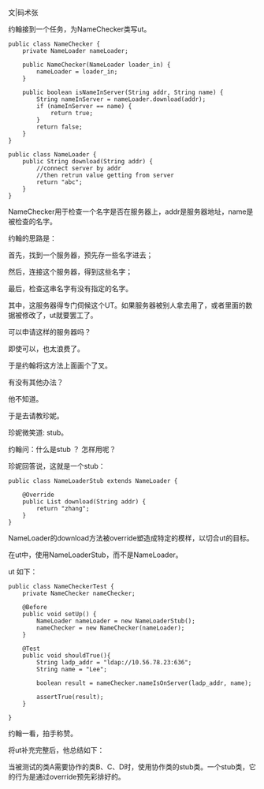 文|码术张

约翰接到一个任务，为NameChecker类写ut。

```
public class NameChecker {
    private NameLoader nameLoader;

    public NameChecker(NameLoader loader_in) {
        nameLoader = loader_in;
    }

    public boolean isNameInServer(String addr, String name) {
        String nameInServer = nameLoader.download(addr);
        if (nameInServer == name) {
            return true;
        }
        return false;
    }
}
```

```
public class NameLoader {
    public String download(String addr) {
        //connect server by addr
        //then retrun value getting from server
        return "abc";
    }
}
```



NameChecker用于检查一个名字是否在服务器上，addr是服务器地址，name是被检查的名字。

约翰的思路是：

首先，找到一个服务器，预先存一些名字进去；

然后，连接这个服务器，得到这些名字；

最后，检查这串名字有没有指定的名字。

其中，这服务器得专门伺候这个UT。如果服务器被别人拿去用了，或者里面的数据被修改了，ut就要罢工了。

可以申请这样的服务器吗？

即使可以，也太浪费了。

于是约翰将这方法上面画个了叉。

有没有其他办法？

他不知道。

于是去请教珍妮。

珍妮微笑道:  stub。

约翰问：什么是stub ？ 怎样用呢？ 

珍妮回答说，这就是一个stub：

```
public class NameLoaderStub extends NameLoader {

    @Override
    public List download(String addr) {
        return "zhang";
    }
}
```

NameLoader的download方法被override塑造成特定的模样，以切合ut的目标。

在ut中，使用NameLoaderStub，而不是NameLoader。

ut 如下：

```
public class NameCheckerTest {
    private NameChecker nameChecker;

    @Before
    public void setUp() {
        NameLoader nameLoader = new NameLoaderStub();
        nameChecker = new NameChecker(nameLoader);
    }

    @Test
    public void shouldTrue(){
        String ladp_addr = "ldap://10.56.78.23:636";
        String name = "Lee";
        
        boolean result = nameChecker.nameIsOnServer(ladp_addr, name);

        assertTrue(result);
    }

}
```

约翰一看，拍手称赞。

将ut补充完整后，他总结如下：

当被测试的类A需要协作的类B、C、D时，使用协作类的stub类。一个stub类，它的行为是通过override预先彩排好的。

